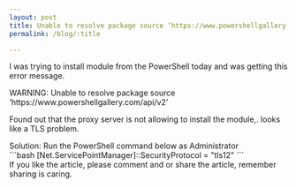 ```yaml
---
layout: post
title: Unable to resolve package source ‘https://www.powershellgallery.com/api/v2’
permalink: /blog/:title

---
```

I was trying to install module from the PowerShell today and was getting this error message.

<div class="alert alert-warning" role="alert">
WARNING: Unable to resolve package source ‘https://www.powershellgallery.com/api/v2’
</div>

Found out that the proxy server is not allowing to install the module,. looks like a TLS problem.

<div>Solution: Run the PowerShell command below as Administrator</div>
```bash
[Net.ServicePointManager]::SecurityProtocol = "tls12"
```
<div class="alert alert-info" role="alert">
If you like the article, please comment and or share the article, remember sharing is caring.
</div>
